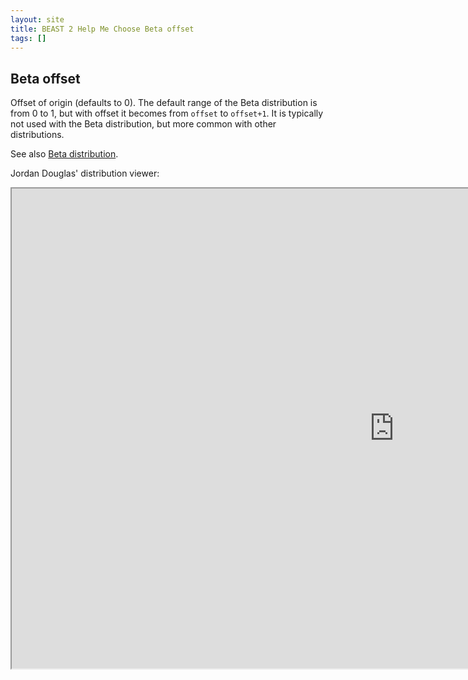```yaml
---
layout: site
title: BEAST 2 Help Me Choose Beta offset
tags: []
---
```


## Beta offset

Offset of origin (defaults to 0).
The default range of the Beta distribution is from 0 to 1, but with offset it becomes from `offset` to `offset+1`.
It is typically not used with the Beta distribution, but more common with other distributions.

See also [Beta distribution](https://en.wikipedia.org/wiki/Beta_distribution).


Jordan Douglas' distribution viewer: 
<iframe width='1224' height='768' src='https://jordandouglas.github.io/distributions/' title='Distribution Viewer'></iframe>
